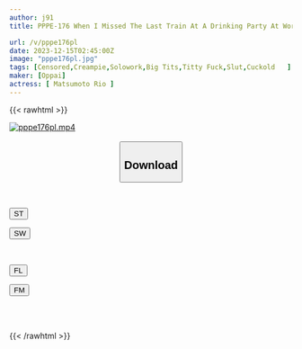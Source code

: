 ```yaml
---
author: j91
title: PPPE-176 When I Missed The Last Train At A Drinking Party At Work, A Busty Junior Girl Whispered Devilishly To Me, "Do You Want To Stay At My House?" Riho Matsumoto Succumbed To The Temptation Of Flashing Her Breasts In Her Loungewear And Had Sex Many Times

url: /v/pppe176pl
date: 2023-12-15T02:45:00Z
image: "pppe176pl.jpg"
tags: [Censored,Creampie,Solowork,Big Tits,Titty Fuck,Slut,Cuckold	 ]
maker: [Oppai]
actress: [ Matsumoto Rio ]
---
```



{{< rawhtml >}}

<div class="video" data-videoid="go17eYdPV9fqemR">
    <a href="javascript:;">
        <img src="/v/pppe176pl/pppe176pl.jpg" width="WIDTH" height="HEIGHT" alt="pppe176pl.mp4" loading="lazy">
    </a>
</div>

<script type="text/javascript" src="https://j91.asia/asset/on-demand-st.js"></script>

<br>
  <link rel="stylesheet" href="https://j91.asia/asset/bs5.css">
  
  <center>
  <button class="btn btn-primary" type="button" data-bs-toggle="collapse" data-bs-target=".multi-collapse" aria-expanded="false" aria-controls="multiCollapseExample1 multiCollapseExample2"><h2>Download</h2></button></center>
</p>
<div class="row">
  <div class="col">
    <div class="collapse multi-collapse" id="multiCollapseExample1">
      <div class="card card-body">
	      	      <br>
<div class="buttons">  
<p><a href="https://streamtape.to/v/go17eYdPV9fqemR" target="_blank"><button class="btn-hover color-3"><i class="fa fa-download"></i> ST</button></a></p>
<p><a href="https://flaswish.com/yq4u5gq9auv5" target="_blank"><button class="btn-hover color-2"><i class="fa fa-download"></i> SW</button></a></p></div>
    </div>
  </div>
</div>
  <div class="col">
    <div class="collapse multi-collapse" id="multiCollapseExample2">
      <div class="card card-body">
	      <br>
<div class="buttons">
<p><a href="javascript:;" target="_blank"><button class="btn-hover color-9"><i class="fa fa-download"></i> FL</button></a></p>
<p><a href="javascript:;" target="_blank"><button class="btn-hover color-8"><i class="fa fa-download"></i> FM</button></a></p></div>
<br><br>
      </div>
    </div>
  </div>
</div>

{{< /rawhtml >}}